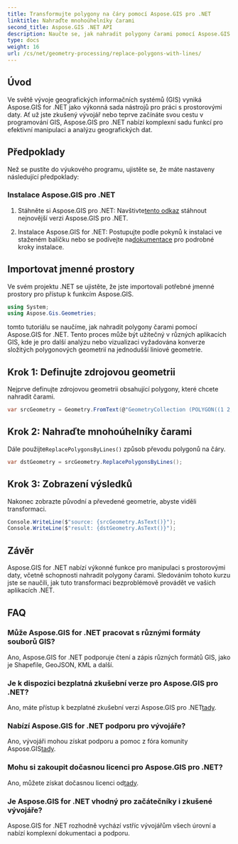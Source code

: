 ```yaml
---
title: Transformujte polygony na čáry pomocí Aspose.GIS pro .NET
linktitle: Nahraďte mnohoúhelníky čarami
second_title: Aspose.GIS .NET API
description: Naučte se, jak nahradit polygony čarami pomocí Aspose.GIS for .NET. Vylepšete své dovednosti v manipulaci s daty GIS bez námahy.
type: docs
weight: 16
url: /cs/net/geometry-processing/replace-polygons-with-lines/
---
```

## Úvod
Ve světě vývoje geografických informačních systémů (GIS) vyniká Aspose.GIS for .NET jako výkonná sada nástrojů pro práci s prostorovými daty. Ať už jste zkušený vývojář nebo teprve začínáte svou cestu v programování GIS, Aspose.GIS pro .NET nabízí komplexní sadu funkcí pro efektivní manipulaci a analýzu geografických dat.
## Předpoklady
Než se pustíte do výukového programu, ujistěte se, že máte nastaveny následující předpoklady:
### Instalace Aspose.GIS pro .NET
1.  Stáhněte si Aspose.GIS pro .NET: Navštivte[tento odkaz](https://releases.aspose.com/gis/net/) stáhnout nejnovější verzi Aspose.GIS pro .NET.
   
2.  Instalace Aspose.GIS for .NET: Postupujte podle pokynů k instalaci ve staženém balíčku nebo se podívejte na[dokumentace](https://reference.aspose.com/gis/net/) pro podrobné kroky instalace.

## Importovat jmenné prostory
Ve svém projektu .NET se ujistěte, že jste importovali potřebné jmenné prostory pro přístup k funkcím Aspose.GIS.
```csharp
using System;
using Aspose.Gis.Geometries;
```

tomto tutoriálu se naučíme, jak nahradit polygony čarami pomocí Aspose.GIS for .NET. Tento proces může být užitečný v různých aplikacích GIS, kde je pro další analýzu nebo vizualizaci vyžadována konverze složitých polygonových geometrií na jednodušší liniové geometrie.
## Krok 1: Definujte zdrojovou geometrii
Nejprve definujte zdrojovou geometrii obsahující polygony, které chcete nahradit čarami.
```csharp
var srcGeometry = Geometry.FromText(@"GeometryCollection (POLYGON((1 2, 1 4, 3 4, 3 2)), Point (5 1))");
```
## Krok 2: Nahraďte mnohoúhelníky čarami
 Dále použijte`ReplacePolygonsByLines()` způsob převodu polygonů na čáry.
```csharp
var dstGeometry = srcGeometry.ReplacePolygonsByLines();
```
## Krok 3: Zobrazení výsledků
Nakonec zobrazte původní a převedené geometrie, abyste viděli transformaci.
```csharp
Console.WriteLine($"source: {srcGeometry.AsText()}");
Console.WriteLine($"result: {dstGeometry.AsText()}");
```

## Závěr
Aspose.GIS for .NET nabízí výkonné funkce pro manipulaci s prostorovými daty, včetně schopnosti nahradit polygony čarami. Sledováním tohoto kurzu jste se naučili, jak tuto transformaci bezproblémově provádět ve vašich aplikacích .NET.
## FAQ
### Může Aspose.GIS for .NET pracovat s různými formáty souborů GIS?
Ano, Aspose.GIS for .NET podporuje čtení a zápis různých formátů GIS, jako je Shapefile, GeoJSON, KML a další.
### Je k dispozici bezplatná zkušební verze pro Aspose.GIS pro .NET?
 Ano, máte přístup k bezplatné zkušební verzi Aspose.GIS pro .NET[tady](https://releases.aspose.com/).
### Nabízí Aspose.GIS for .NET podporu pro vývojáře?
 Ano, vývojáři mohou získat podporu a pomoc z fóra komunity Aspose.GIS[tady](https://forum.aspose.com/c/gis/33).
### Mohu si zakoupit dočasnou licenci pro Aspose.GIS pro .NET?
 Ano, můžete získat dočasnou licenci od[tady](https://purchase.aspose.com/temporary-license/).
### Je Aspose.GIS for .NET vhodný pro začátečníky i zkušené vývojáře?
Aspose.GIS for .NET rozhodně vychází vstříc vývojářům všech úrovní a nabízí komplexní dokumentaci a podporu.